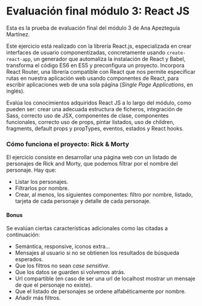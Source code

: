 # Evaluación final módulo 3: React JS

Esta es la prueba de evaluación final del módulo 3 de Ana Apezteguía Martínez.

Este ejercicio está realizado con la librería React.js, especializada en crear interfaces de usuario componentizadas, concretamente usando <code>create-react-app</code>, un generador que automaliza la instalación de React y Babel, transforma el código ES6 en ES5 y preconfigura un proyecto. Incorpora React Router, una librería compatible con React que nos permite especificar rutas en nuestra aplicación web usando componentes de React, para escribir aplicaciones web de una sola página (_Single Page Applications_, en inglés).

Evalúa los conocimientos adquiridos React JS a lo largo del módulo, como pueden ser: crear una adecuada estructura de ficheros, integración de Sass, correcto uso de JSX, componentes de clase, componentes funcionales, correcto uso de props, pintar listados, uso de children, fragments, default props y propTypes, eventos, estados y React hooks.

### Cómo funciona el proyecto: Rick & Morty

El ejercicio consiste en desarrollar una página web con un listado de personajes de Rick and Morty, que podemos filtrar por el nombre del personaje. Hay que:

- Listar los personajes.
- Filtrarlos por nombre.
- Crear, al menos, los siguientes componentes: filtro por nombre, listado, tarjeta de cada personaje y detalle de cada personaje.

#### Bonus

Se evalúan ciertas características adicionales como las citadas a continuación:

- Semántica, responsive, iconos extra...
- Mensajes al usuario si no se obtienen los resultados de búsqueda esperados.
- Que los filtros no sean _case sensitive_.
- Que los datos se guarden si volvemos atrás.
- Url compartible (en caso de ser una url de localhost mostrar un mensaje de que el personaje no existe).
- Que el listado de personajes se ordene alfabéticamente por nombre.
- Añadir más filtros.
